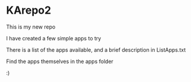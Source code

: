 # KArepo2

This is my new repo

I have created a few simple apps to try 

There is a list of the apps available, and a brief description in ListApps.txt

Find the apps themselves in the apps folder

:) 

